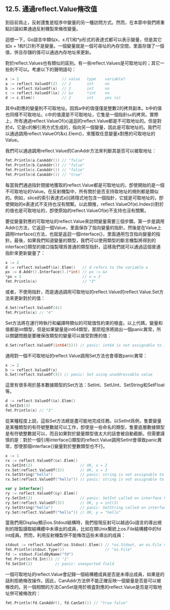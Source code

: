 ## 12.5. 通過reflect.Value脩改值

到目前爲止，反射還隻是程序中變量的另一種訪問方式。然而，在本節中我們將重點討論如果通過反射機製來脩改變量。

迴想一下，Go語言中類似x、x.f[1]和*p形式的表達式都可以表示變量，但是其它如x + 1和f(2)則不是變量。一個變量就是一個可尋址的內存空間，里面存儲了一個值，併且存儲的值可以通過內存地址來更新。

對於reflect.Values也有類似的區别。有一些reflect.Values是可取地址的；其它一些則不可以。考慮以下的聲明語句：

```Go
x := 2                   // value   type    variable?
a := reflect.ValueOf(2)  // 2       int     no
b := reflect.ValueOf(x)  // 2       int     no
c := reflect.ValueOf(&x) // &x      *int    no
d := c.Elem()            // 2       int     yes (x)
```

其中a對應的變量則不可取地址。因爲a中的值僅僅是整數2的拷貝副本。b中的值也同樣不可取地址。c中的值還是不可取地址，它隻是一個指針`&x`的拷貝。實際上，所有通過reflect.ValueOf(x)返迴的reflect.Value都是不可取地址的。但是對於d，它是c的解引用方式生成的，指向另一個變量，因此是可取地址的。我們可以通過調用reflect.ValueOf(&x).Elem()，來獲取任意變量x對應的可取地址的Value。

我們可以通過調用reflect.Value的CanAddr方法來判斷其是否可以被取地址：

```Go
fmt.Println(a.CanAddr()) // "false"
fmt.Println(b.CanAddr()) // "false"
fmt.Println(c.CanAddr()) // "false"
fmt.Println(d.CanAddr()) // "true"
```

每當我們通過指針間接地獲取的reflect.Value都是可取地址的，卽使開始的是一個不可取地址的Value。在反射機製中，所有關於是否支持取地址的規則都是類似的。例如，slice的索引表達式e[i]將隱式地包含一個指針，它就是可取地址的，卽使開始的e表達式不支持也沒有關繫。以此類推，reflect.ValueOf(e).Index(i)對於的值也是可取地址的，卽使原始的reflect.ValueOf(e)不支持也沒有關繫。

要從變量對應的可取地址的reflect.Value來訪問變量需要三個步驟。第一步是調用Addr()方法，它返迴一個Value，里面保存了指向變量的指針。然後是在Value上調用Interface()方法，也就是返迴一個interface{}，里面通用包含指向變量的指針。最後，如果我們知道變量的類型，我們可以使用類型的斷言機製將得到的interface{}類型的接口強製環爲普通的類型指針。這樣我們就可以通過這個普通指針來更新變量了：

```Go
x := 2
d := reflect.ValueOf(&x).Elem()   // d refers to the variable x
px := d.Addr().Interface().(*int) // px := &x
*px = 3                           // x = 3
fmt.Println(x)                    // "3"
```

或者，不使用指針，而是通過調用可取地址的reflect.Value的reflect.Value.Set方法來更新對於的值：

```Go
d.Set(reflect.ValueOf(4))
fmt.Println(x) // "4"
```

Set方法將在運行時執行和編譯時類似的可賦值性約束的檢査。以上代碼，變量和值都是int類型，但是如果變量是int64類型，那麽程序將拋出一個panic異常，所以關鍵問題是要確保改類型的變量可以接受對應的值：

```Go
d.Set(reflect.ValueOf(int64(5))) // panic: int64 is not assignable to int
```

通用對一個不可取地址的reflect.Value調用Set方法也會導致panic異常：

```Go
x := 2
b := reflect.ValueOf(x)
b.Set(reflect.ValueOf(3)) // panic: Set using unaddressable value
```

這里有很多用於基本數據類型的Set方法：SetInt、SetUint、SetString和SetFloat等。

```Go
d := reflect.ValueOf(&x).Elem()
d.SetInt(3)
fmt.Println(x) // "3"
```

從某種程度上説，這些Set方法總是盡可能地完成任務。以SetInt爲例，隻要變量是某種類型的有符號整數就可以工作，卽使是一些命名的類型，隻要底層數據類型是有符號整數就可以，而且如果對於變量類型值太大的話會被自動截斷。但需要謹慎的是：對於一個引用interface{}類型的reflect.Value調用SetInt會導致panic異常，卽使那個interface{}變量對於整數類型也不行。

```Go
x := 1
rx := reflect.ValueOf(&x).Elem()
rx.SetInt(2)                     // OK, x = 2
rx.Set(reflect.ValueOf(3))       // OK, x = 3
rx.SetString("hello")            // panic: string is not assignable to int
rx.Set(reflect.ValueOf("hello")) // panic: string is not assignable to int

var y interface{}
ry := reflect.ValueOf(&y).Elem()
ry.SetInt(2)                     // panic: SetInt called on interface Value
ry.Set(reflect.ValueOf(3))       // OK, y = int(3)
ry.SetString("hello")            // panic: SetString called on interface Value
ry.Set(reflect.ValueOf("hello")) // OK, y = "hello"
```

當我們用Display顯示os.Stdout結構時，我們發現反射可以越過Go語言的導出規則的限製讀取結構體中未導出的成員，比如在類Unix繫統上os.File結構體中的fd int成員。然而，利用反射機製併不能脩改這些未導出的成員：

```Go
stdout := reflect.ValueOf(os.Stdout).Elem() // *os.Stdout, an os.File var
fmt.Println(stdout.Type())                  // "os.File"
fd := stdout.FieldByName("fd")
fmt.Println(fd.Int()) // "1"
fd.SetInt(2)          // panic: unexported field
```

一個可取地址的reflect.Value會記録一個結構體成員是否是未導出成員，如果是的話則拒絶脩改操作。因此，CanAddr方法併不能正確反映一個變量是否是可以被脩改的。另一個相關的方法CanSet是用於檢査對應的reflect.Value是否是可取地址併可被脩改的：

```Go
fmt.Println(fd.CanAddr(), fd.CanSet()) // "true false"
```


